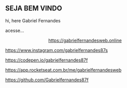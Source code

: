 ## SEJA BEM VINDO

hi, here Gabriel Fernandes

acesse...

<p align="center">
<a href="https://gabrielfernandesweb.online">https://gabrielfernandesweb.online</a><br>
  
<a href="https://www.instagram.com/gabrielfernandes87s">https://www.instagram.com/gabrielfernandes87s</a><br>
  
<a href="https://codepen.io/gabrielfernandes87f">https://codepen.io/gabrielfernandes87f</a><br>
  
<a href="https://app.rocketseat.com.br/me/gabrielfernandesweb">https://app.rocketseat.com.br/me/gabrielfernandesweb</a><br>
  
<a href="https://github.com/Gabrielfernandes87f">https://github.com/Gabrielfernandes87f</a><br>
</p>



